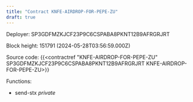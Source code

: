 ```yaml
---
title: "Contract KNFE-AIRDROP-FOR-PEPE-ZU"
draft: true
---
```

Deployer: SP3GDFMZKJCF23P9C6CSPABA8PKNT12B9AFRGRJRT


 



Block height: 151791 (2024-05-28T03:56:59.000Z)

Source code: {{<contractref "KNFE-AIRDROP-FOR-PEPE-ZU" SP3GDFMZKJCF23P9C6CSPABA8PKNT12B9AFRGRJRT KNFE-AIRDROP-FOR-PEPE-ZU>}}

Functions:

* send-stx _private_
